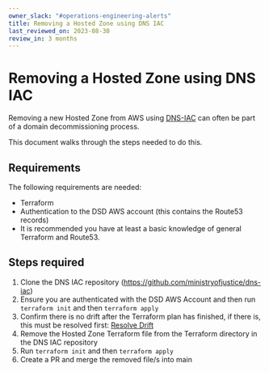 ```yaml
---
owner_slack: "#operations-engineering-alerts"
title: Removing a Hosted Zone using DNS IAC
last_reviewed_on: 2023-08-30
review_in: 3 months
---
```


# Removing a Hosted Zone using DNS IAC

Removing a new Hosted Zone from AWS using [DNS-IAC](https://github.com/ministryofjustice/dns-iac) can often be part of a domain decommissioning process.

This document walks through the steps needed to do this.

## Requirements

The following requirements are needed:

- Terraform
- Authentication to the DSD AWS account (this contains the Route53 records)
- It is recommended you have at least a basic knowledge of general Terraform and Route53.

## Steps required

1. Clone the DNS IAC repository (<https://github.com/ministryofjustice/dns-iac>)
2. Ensure you are authenticated with the DSD AWS Account and then run `terraform init` and then `terraform apply`
3. Confirm there is no drift after the Terraform plan has finished, if there is, this must be resolved first: [Resolve Drift](https://runbooks.operations-engineering.service.justice.gov.uk/documentation/dns/resolve-drift.html)
4. Remove the Hosted Zone Terraform file from the Terraform directory in the DNS IAC repository
5. Run `terraform init` and then `terraform apply`
6. Create a PR and merge the removed file/s into main
